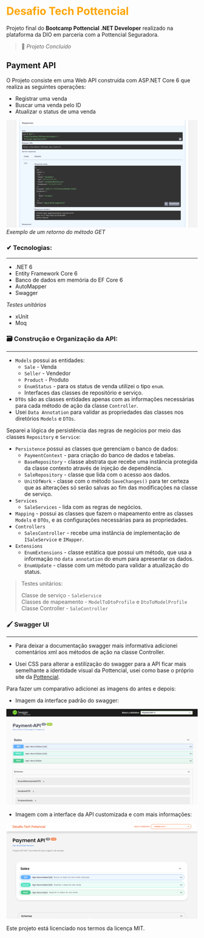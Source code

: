 # <font color="orange">Desafio Tech Pottencial</font>

Projeto final do **Bootcamp Pottencial .NET Developer** realizado na plataforma da DIO em parceria com a Pottencial Seguradora.

> 🏁 *Projeto Concluído*  

## Payment API

O Projeto consiste em uma Web API construída com ASP.NET Core 6 que realiza as seguintes operações:
- Registrar uma venda
- Buscar uma venda pelo ID
- Atualizar o status de uma venda
  
![Exemplo json do método get](./Payment/Images/exemploGet.png)
*Exemplo de um retorno do método GET*

### ✔ Tecnologias:
------------------

- .NET 6
- Entity Framework Core 6
- Banco de dados em memória do EF Core 6
- AutoMapper
- Swagger

*Testes unitários*
- xUnit
- Moq

### 🗃 Construção e Organização da API:
------------------

- `Models` possui as entidades:
    - `Sale` - Venda
    - `Seller` - Vendedor
    - `Product` - Produto
    - `EnumStatus` - para os status de venda utilizei o tipo `enum`.
    - Interfaces das classes de repositório e serviço.
- `DTOs` são as classes entidades apenas com as informações necessárias para cada método de ação da classe `Controller`. 
- Usei `Data Annotation` para validar as propriedades das classes nos diretórios `Models` e `DTOs`.

Separei a lógica de persistência das regras de negócios por meio das classes `Repository` e `Service`:
- `Persistence` possui as classes que gerenciam o banco de dados:
    - `PaymentContext` - para criação do banco de dados e tabelas.
    - `BaseRepository` - classe abstrata que recebe uma instância protegida da classe contexto através de injeção de dependência.
    - `SaleRepository` - classe que lida com o acesso aos dados.
    - `UnitOfWork` - classe com o método `SaveChanges()` para ter certeza que as alterações só serão salvas ao fim das modificações na classe de serviço.
- `Services`
    - `SaleServices` - lida com as regras de negócios.
- `Mapping` - possui as classes que fazem o mapeamento entre as classes `Models` e `DTOs`, e as configurações necessárias para as propriedades.
- `Controllers`
    - `SalesController` - recebe uma instância de implementação de `ISaleService` e `IMapper`.
- `Extensions`
    - `EnumExtensions` - classe estática que possui um método, que usa a informação no `data annotation` do enum para apresentar os dados.
    - `EnumUpdate` - classe com um método para validar a atualização do status.

> Testes unitários:
>
> Classe de serviço - `SaleService`  
> Classes de mapeamento - `ModelToDtoProfile` e `DtoToModelProfile`  
> Classe Controller - `SaleController`  

### 🖌 Swagger UI
------------------
- Para deixar a documentação swagger mais informativa adicionei comentários xml aos métodos de ação na classe Controller. 

- Usei CSS para alterar a estilização do swagger para a API ficar mais semelhante a identidade visual da Pottencial, usei como base o próprio site da [Pottencial](https://pottencial.com.br/).

Para fazer um comparativo adicionei as imagens do antes e depois:

- Imagem da interface padrão do swagger: 

![Swagger UI padrão](./Payment/Images/beforeCustom.png)


- Imagem com a interface da API customizada e com mais informações:

![Swagger UI customizado](./Payment/Images/afterCustom.png)




Este projeto está licenciado nos termos da licença MIT.
